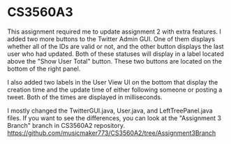 # CS3560A3

This assignment required me to update assignment 2 with extra features.
I added two more buttons to the Twitter Admin GUI. One of them displays whether all of the IDs are valid or not, and the other button displays the last user who had updated. Both of these statuses will display in a label located above the "Show User Total" button. These two buttons are located on the bottom of the right panel.

I also added two labels in the User View UI on the bottom that display the creation time and the update time of either following someone or posting a tweet. Both of the times are displayed in milliseconds.

I mostly changed the TwitterGUI.java, User.java, and LeftTreePanel.java files. If you want to see the differences, you can look at the "Assignment 3 Branch" branch in CS3560A2 repository.
https://github.com/musicmaker773/CS3560A2/tree/Assignment3Branch

